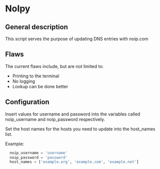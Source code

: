 # NoIpy

## General description
This script serves the purpose of updating DNS entries with noip.com

## Flaws
The current flaws include, but are not limited to:

- Printing to the terminal
- No logging
- Lookup can be done better

## Configuration
Insert values for username and password into the variables called noip_username and noip_password respectively. 

Set the host names for the hosts you need to update into the host_names list.

Example:
```python
  noip_username = 'username'
  noip_password = 'password'
  host_names = ['example.org', 'example.com', 'example.net']
```
